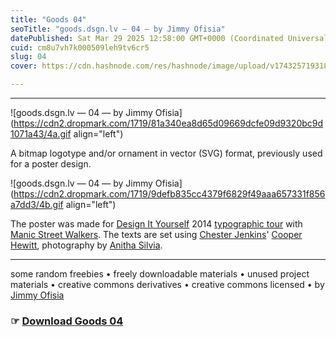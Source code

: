```yaml
---
title: "Goods 04"
seoTitle: "goods.dsgn.lv — 04 — by Jimmy Ofisia"
datePublished: Sat Mar 29 2025 12:58:00 GMT+0000 (Coordinated Universal Time)
cuid: cm8u7vh7k000509leh9tv6cr5
slug: 04
cover: https://cdn.hashnode.com/res/hashnode/image/upload/v1743257193188/c4a574d4-5e03-4d5e-b5ae-08bfd6378fd8.png

---
```


---

![goods.dsgn.lv — 04 — by Jimmy Ofisia](https://cdn2.dropmark.com/1719/81a340ea8d65d09669dcfe09d9320bc9d1071a43/4a.gif align="left")

A bitmap logotype and/or ornament in vector (SVG) format, previously used for a poster design.

![goods.dsgn.lv — 04 — by Jimmy Ofisia](https://cdn2.dropmark.com/1719/9defb835cc4379f6829f49aaa657331f856a7dd3/4b.gif align="left")

The poster was made for [Design It Yourself](http://diysub.com/) 2014 [typographic tour](http://diysub.com/programs/walking-tour-chinatown-type/) with [Manic Street Walkers](http://c2o-library.net/walkers/). The texts are set using [Chester Jenkins](https://vllg.com/constellation/about)' [Cooper Hewitt](http://www.cooperhewitt.org/colophon/cooper-hewitt-the-typeface-by-chester-jenkins/), photography by [Anitha Silvia](https://twitter.com/anithasilvia).

---

some random freebies • freely downloadable materials • unused project materials • creative commons derivatives • creative commons licensed • by [Jimmy Ofisia](https://dsgn.lv)

### ☞ [**Download** **Goods 04**](https://folder.dsgn.lv/b/goods04)